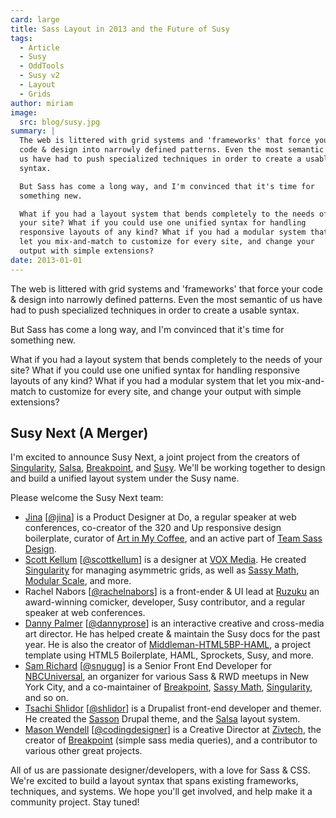 ```yaml
---
card: large
title: Sass Layout in 2013 and the Future of Susy
tags:
  - Article
  - Susy
  - OddTools
  - Susy v2
  - Layout
  - Grids
author: miriam
image:
  src: blog/susy.jpg
summary: |
  The web is littered with grid systems and 'frameworks' that force your
  code & design into narrowly defined patterns. Even the most semantic of
  us have had to push specialized techniques in order to create a usable
  syntax.

  But Sass has come a long way, and I'm convinced that it's time for
  something new.

  What if you had a layout system that bends completely to the needs of
  your site? What if you could use one unified syntax for handling
  responsive layouts of any kind? What if you had a modular system that
  let you mix-and-match to customize for every site, and change your
  output with simple extensions?
date: 2013-01-01
---
```


The web is littered with grid systems and 'frameworks' that force your
code & design into narrowly defined patterns. Even the most semantic of
us have had to push specialized techniques in order to create a usable
syntax.

But Sass has come a long way, and I'm convinced that it's time for
something new.

What if you had a layout system that bends completely to the needs of
your site? What if you could use one unified syntax for handling
responsive layouts of any kind? What if you had a modular system that
let you mix-and-match to customize for every site, and change your
output with simple extensions?

## Susy Next (A Merger)

I'm excited to announce Susy Next, a joint project from the creators of
[Singularity], [Salsa], [Breakpoint], and [Susy]. We'll be working
together to design and build a unified layout system under the Susy
name.

Please welcome the Susy Next team:

- [Jina][] \[[@jina]\] is a Product Designer at Do, a regular
  speaker at web conferences, co-creator of the 320 and Up
  responsive design boilerplate, curator of [Art in My Coffee], and an
  active part of [Team Sass Design].
- [Scott Kellum][] \[[@scottkellum]\] is a designer at [VOX Media]. He
  created [Singularity] for managing asymmetric grids, as well as
  [Sassy Math], [Modular Scale], and more.
- Rachel Nabors \[[@rachelnabors]\] is a front-ender & UI lead at
  [Ruzuku] an award-winning comicker, developer, Susy contributor, and
  a regular speaker at web conferences.
- [Danny Palmer][] \[[@dannyprose]\] is an interactive creative and
  cross-media art director. He has helped create & maintain the Susy
  docs for the past year. He is also the creator of
  [Middleman-HTML5BP-HAML], a project template using HTML5
  Boilerplate, HAML, Sprockets, Susy, and more.
- [Sam Richard][] \[[@snugug]\] is a Senior Front End Developer for
  [NBCUniversal], an organizer for various Sass & RWD meetups in New
  York City, and a co-maintainer of [Breakpoint], [Sassy Math],
  [Singularity], and so on.
- [Tsachi Shlidor][] \[[@shlidor]\] is a Drupalist front-end developer
  and themer. He created the [Sasson] Drupal theme, and the [Salsa]
  layout system.
- [Mason Wendell][] \[[@codingdesigner]\] is a Creative Director at
  [Zivtech], the creator of [Breakpoint] (simple sass media queries),
  and a contributor to various other great projects.

All of us are passionate designer/developers, with a love for Sass &
CSS. We're excited to build a layout syntax that spans existing
frameworks, techniques, and systems. We hope you'll get involved, and
help make it a community project. Stay tuned!

[singularity]: https://singularity.gs/
[salsa]: https://tsi.github.io/Salsa/
[breakpoint]: https://github.com/at-import/breakpoint
[susy]: /susy/
[jina]: https://github.com/jina/
[@jina]: https://twitter.com/jina
[art in my coffee]: https://twitter.com/artinmycoffee
[team sass design]: https://www.sass.hk/en/styleguide/team.htm
[scott kellum]: https://github.com/scottkellum/
[@scottkellum]: https://twitter.com/scottkellum
[vox media]: https://corp.voxmedia.com/
[sassy math]: https://github.com/at-import/Sassy-math
[modular scale]: https://github.com/modularscale/modularscale-sass
[@rachelnabors]: https://twitter.com/rachelnabors
[ruzuku]: https://www.ruzuku.com/
[danny palmer]: https://github.com/dannyprose/
[@dannyprose]: https://twitter.com/dannyprose/
[middleman-html5bp-haml]: https://github.com/dannyprose/Middleman-HTML5BP-HAML
[sam richard]: https://github.com/snugug/
[@snugug]: https://twitter.com/Snugug
[nbcuniversal]: https://www.nbcuniversal.com/
[tsachi shlidor]: https://github.com/tsi/
[@shlidor]: https://twitter.com/shlidor
[sasson]: https://www.drupal.org/project/sasson
[mason wendell]: https://github.com/codingdesigner
[@codingdesigner]: https://twitter.com/codingdesigner
[zivtech]: https://www.zivtech.com/
